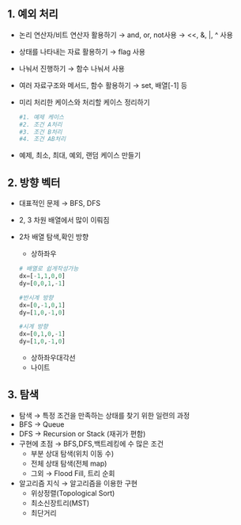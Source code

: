 ## 1. 예외 처리

- 논리 연산자/비트 연산자 활용하기
 → and, or, not사용
 → <<, &, |, ^ 사용
- 상태를 나타내는 자료 활용하기
→ flag 사용
- 나눠서 진행하기
→ 함수 나눠서 사용
- 여러 자료구조와 메서드, 함수 활용하기
→ set, 배열[-1] 등
- 미리 처리한 케이스와 처리할 케이스 정리하기

    ```python
    #1. 예제 케이스
    #2. 조건 A처리
    #3. 조건 B처리
    #4. 조건 AB처리
    ```

- 예제, 최소, 최대, 예외, 랜덤 케이스 만들기

## 2. 방향 벡터

- 대표적인 문제 → BFS, DFS
- 2, 3 차원 배열에서 많이 이뤄짐
- 2차 배열 탐색,확인 방향
    - 상하좌우

    ```python
    # 배열로 쉽게작성가능
    dx=[-1,1,0,0]
    dy=[0,0,1,-1]

    #반시계 방향
    dx=[0,-1,0,1]
    dy=[1,0,-1,0]

    #시계 방향
    dx=[0,1,0,-1]
    dy=[1,0,-1,0]
    ```

    - 상하좌우대각선
    - 나이트

## 3. 탐색

- 탐색 → 특정 조건을 만족하는 상태를 찾기 위한 일련의 과정
- BFS → Queue
- DFS → Recursion or Stack (재귀가 편함)
- 구현에 초점 → BFS,DFS,백트레킹에 수 많은 조건
    - 부분 상대 탐색(위치 이동 수)
    - 전체 상태 탐색(전체 map)
    - 그외 → Flood Fill, 트리 순회
- 알고리즘 지식 → 알고리즘을 이용한 구현
    - 위상정렬(Topological Sort)
    - 최소신장트리(MST)
    - 최단거리